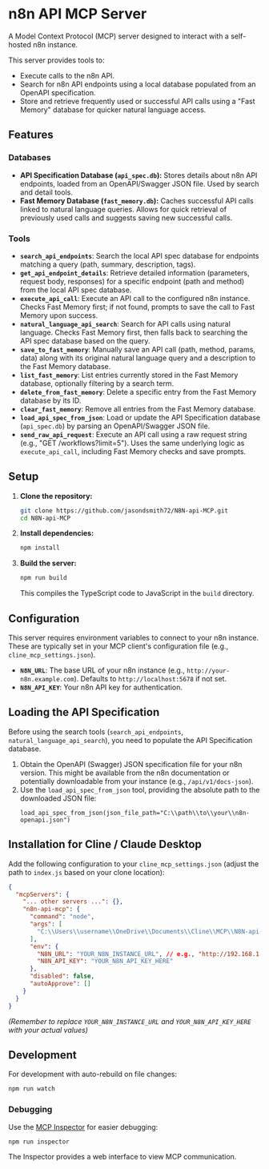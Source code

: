 # n8n API MCP Server

A Model Context Protocol (MCP) server designed to interact with a self-hosted n8n instance.

This server provides tools to:
- Execute calls to the n8n API.
- Search for n8n API endpoints using a local database populated from an OpenAPI specification.
- Store and retrieve frequently used or successful API calls using a "Fast Memory" database for quicker natural language access.

## Features

### Databases
- **API Specification Database (`api_spec.db`):** Stores details about n8n API endpoints, loaded from an OpenAPI/Swagger JSON file. Used by search and detail tools.
- **Fast Memory Database (`fast_memory.db`):** Caches successful API calls linked to natural language queries. Allows for quick retrieval of previously used calls and suggests saving new successful calls.

### Tools
- **`search_api_endpoints`**: Search the local API spec database for endpoints matching a query (path, summary, description, tags).
- **`get_api_endpoint_details`**: Retrieve detailed information (parameters, request body, responses) for a specific endpoint (path and method) from the local API spec database.
- **`execute_api_call`**: Execute an API call to the configured n8n instance. Checks Fast Memory first; if not found, prompts to save the call to Fast Memory upon success.
- **`natural_language_api_search`**: Search for API calls using natural language. Checks Fast Memory first, then falls back to searching the API spec database based on the query.
- **`save_to_fast_memory`**: Manually save an API call (path, method, params, data) along with its original natural language query and a description to the Fast Memory database.
- **`list_fast_memory`**: List entries currently stored in the Fast Memory database, optionally filtering by a search term.
- **`delete_from_fast_memory`**: Delete a specific entry from the Fast Memory database by its ID.
- **`clear_fast_memory`**: Remove all entries from the Fast Memory database.
- **`load_api_spec_from_json`**: Load or update the API Specification database (`api_spec.db`) by parsing an OpenAPI/Swagger JSON file.
- **`send_raw_api_request`**: Execute an API call using a raw request string (e.g., "GET /workflows?limit=5"). Uses the same underlying logic as `execute_api_call`, including Fast Memory checks and save prompts.

## Setup

1.  **Clone the repository:**
    ```bash
    git clone https://github.com/jasondsmith72/N8N-api-MCP.git
    cd N8N-api-MCP
    ```
2.  **Install dependencies:**
    ```bash
    npm install
    ```
3.  **Build the server:**
    ```bash
    npm run build
    ```
    This compiles the TypeScript code to JavaScript in the `build` directory.

## Configuration

This server requires environment variables to connect to your n8n instance. These are typically set in your MCP client's configuration file (e.g., `cline_mcp_settings.json`).

- **`N8N_URL`**: The base URL of your n8n instance (e.g., `http://your-n8n.example.com`). Defaults to `http://localhost:5678` if not set.
- **`N8N_API_KEY`**: Your n8n API key for authentication.

## Loading the API Specification

Before using the search tools (`search_api_endpoints`, `natural_language_api_search`), you need to populate the API Specification database.

1.  Obtain the OpenAPI (Swagger) JSON specification file for your n8n version. This might be available from the n8n documentation or potentially downloadable from your instance (e.g., `/api/v1/docs-json`).
2.  Use the `load_api_spec_from_json` tool, providing the absolute path to the downloaded JSON file:
    ```
    load_api_spec_from_json(json_file_path="C:\\path\\to\\your\\n8n-openapi.json")
    ```

## Installation for Cline / Claude Desktop

Add the following configuration to your `cline_mcp_settings.json` (adjust the path to `index.js` based on your clone location):

```json
{
  "mcpServers": {
    "... other servers ...": {},
    "n8n-api-mcp": {
      "command": "node",
      "args": [
        "C:\\Users\\username\\OneDrive\\Documents\\Cline\\MCP\\N8N-api-MCP\\build\\index.js" // <-- Update this path if needed
      ],
      "env": {
        "N8N_URL": "YOUR_N8N_INSTANCE_URL", // e.g., "http://192.168.1.100:5678"
        "N8N_API_KEY": "YOUR_N8N_API_KEY_HERE"
      },
      "disabled": false,
      "autoApprove": []
    }
  }
}
```
*(Remember to replace `YOUR_N8N_INSTANCE_URL` and `YOUR_N8N_API_KEY_HERE` with your actual values)*

## Development

For development with auto-rebuild on file changes:
```bash
npm run watch
```

### Debugging

Use the [MCP Inspector](https://github.com/modelcontextprotocol/inspector) for easier debugging:
```bash
npm run inspector
```
The Inspector provides a web interface to view MCP communication.
